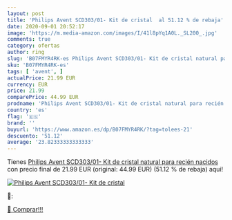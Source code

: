 ```yaml
---
layout: post
title: 'Philips Avent SCD303/01- Kit de cristal  al 51.12 % de rebaja'
date: 2020-09-01 20:52:17
image: 'https://m.media-amazon.com/images/I/41l8pYq1A0L._SL200_.jpg'
comments: true
category: ofertas
author: ring
slug: 'B07FMYR4RK-es Philips Avent SCD303/01- Kit de cristal natural para...'
sku: 'B07FMYR4RK-es'
tags: [ 'avent', ]
actualPrice: 21.99 EUR
currency: EUR
price: 21.99
comparePrice: 44.99 EUR
prodname: 'Philips Avent SCD303/01- Kit de cristal natural para recién nacidos'
country: 'es'
flag: '🇪🇸'
brand: ''
buyurl: 'https://www.amazon.es/dp/B07FMYR4RK/?tag=tolees-21'
descuento: '51.12'
average: '23.82333333333333'
---
```


Tienes [Philips Avent SCD303/01- Kit de cristal natural para recién nacidos](https://www.amazon.es/dp/B07FMYR4RK/?tag=tolees-21) con precio final de  21.99 EUR (original: 44.99 EUR) (51.12 %  de rebaja) aqui!

[![Philips Avent SCD303/01- Kit de cristal ](https://m.media-amazon.com/images/I/41l8pYq1A0L._SL200_.jpg)](https://www.amazon.es/dp/B07FMYR4RK/?tag=tolees-21)

🔎:


[🛒 Comprar!!!](https://www.amazon.es/dp/B07FMYR4RK/?tag=tolees-21)
